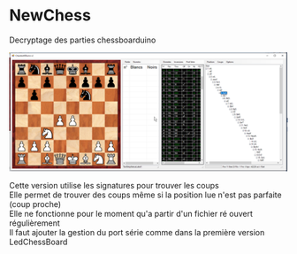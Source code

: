 # NewChess
 Decryptage des parties chessboarduino
 
 ![Screenshot](Screenshot.png)
 
 Cette version utilise les signatures pour trouver les coups  
 Elle permet de trouver des coups même si la position lue n'est pas parfaite (coup proche)  
 Elle ne fonctionne pour le moment qu'a partir d'un fichier ré ouvert régulièrement  
 Il faut ajouter la gestion du port série comme dans la première version LedChessBoard  
